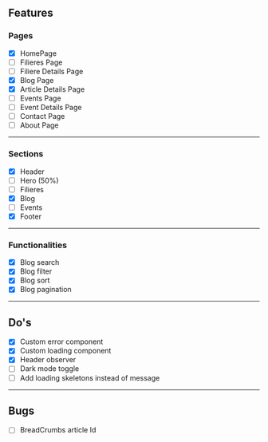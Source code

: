 ## **Features**

### Pages
- [x] HomePage
- [ ] Filieres Page
- [ ] Filiere Details Page 
- [x] Blog Page
- [x] Article Details Page 
- [ ] Events Page
- [ ] Event Details Page 
- [ ] Contact Page
- [ ] About Page

---
### Sections
- [x] Header
- [ ] Hero (50%)
- [ ] Filieres 
- [x] Blog 
- [ ] Events 
- [x] Footer

---
### Functionalities
- [x] Blog search
- [x] Blog filter
- [x] Blog sort
- [x] Blog pagination

---

## **Do's**

- [x] Custom error component
- [x] Custom loading component
- [x] Header observer
- [ ] Dark mode toggle
- [ ] Add loading skeletons instead of message
---

## **Bugs**

- [ ] BreadCrumbs article Id
